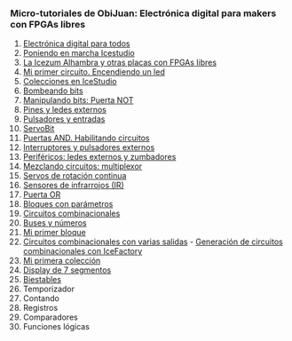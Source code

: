 ### Micro-tutoriales de ObiJuan: **Electrónica digital para makers con FPGAs libres**
1.  [Electrónica digital para todos](https://youtu.be/R59Q-MwFbM8)
2.  [Poniendo en marcha Icestudio](https://youtu.be/ELQLphztOjQ)
3.  [La Icezum Alhambra y otras placas con FPGAs libres](https://youtu.be/X0tTh7tYOZg)
4.  [Mi primer circuito. Encendiendo un led](https://youtu.be/1y5nwX6fGP4)
5.  [Colecciones en IceStudio](https://youtu.be/BK0U7Hm-HII)
6.  [Bombeando bits](https://youtu.be/3IcehX7UmIo)
7.  [Manipulando bits: Puerta NOT](https://youtu.be/xgdiBnzz4XQ)
8.  [Pines y ledes externos](https://youtu.be/aWXtGDKhGVk)
9.  [Pulsadores y entradas](https://youtu.be/7LOdYJt077M)
10. [ServoBit](https://youtu.be/l1p-S1jtcP0)
11. [Puertas AND. Habilitando circuitos](https://youtu.be/C9ZmECWfDfQ)
12. [Interruptores y pulsadores externos](https://youtu.be/8UhAs8vLDq0)
13. [Periféricos: ledes externos y zumbadores](https://youtu.be/AoPO-AXYeWk)
14. [Mezclando circuitos: multiplexor](https://youtu.be/VqJVGluqPE8)
15. [Servos de rotación continua](https://youtu.be/UGgvU4KXs3Q)
16. [Sensores de infrarrojos (IR)](https://youtu.be/iIJkpmfZkUY)
17. [Puerta OR](https://youtu.be/cm2mNR9b9Jc)
18. [Bloques con parámetros](https://youtu.be/9Ex0x2_ZZzQ)
19. [Circuitos combinacionales](https://youtu.be/boSUklCva0A)
20. [Buses y números](https://youtu.be/7NsLgfqu--Q)
21. [Mi primer bloque](https://youtu.be/xRx9KC5I07w)
22. [Circuitos combinacionales con varias salidas](https://youtu.be/JezVCMyrYw0)
        -  [Generación de circuitos combinacionales con IceFactory](https://obijuan.github.io/iceFactory/index.html)
23. [Mi primera colección](https://youtu.be/R1dc2P2thhs)
24. [Display de 7 segmentos](https://youtu.be/vbnDTiyDLg0)
25. [Biestables](https://youtu.be/8A910OmjUnc)
26. Temporizador
27. Contando
28. Registros
29. Comparadores
30. Funciones lógicas
